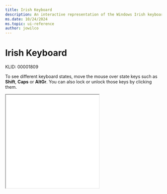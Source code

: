 ```yaml
---
title: Irish Keyboard
description: An interactive representation of the Windows Irish keyboard. To see different keyboard states, click or move the mouse over the state keys.
ms.date: 10/24/2024
ms.topic: ui-reference
author: jowilco
---
```


# Irish Keyboard

KLID: 00001809

To see different keyboard states, move the mouse over state keys such as **Shift**, **Caps** or **AltGr**. You can also lock or unlock those keys by clicking them.

<iframe src="kbdir.html" height="300"></iframe>
